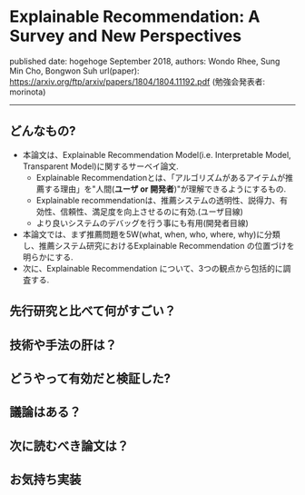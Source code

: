 # Explainable Recommendation: A Survey and New Perspectives

published date: hogehoge September 2018,
authors: Wondo Rhee, Sung Min Cho, Bongwon Suh
url(paper): https://arxiv.org/ftp/arxiv/papers/1804/1804.11192.pdf
(勉強会発表者: morinota)

---

## どんなもの?

- 本論文は、Explainable Recommendation Model(i.e. Interpretable Model, Transparent Model)に関するサーベイ論文.
  - Explainable Recommendationとは、「アルゴリズムがあるアイテムが推薦する理由」を"人間(**ユーザ or 開発者**)"が理解できるようにするもの.
  - Explainable recommendationは、推薦システムの透明性、説得力、有効性、信頼性、満足度を向上させるのに有効.(ユーザ目線)
  - より良いシステムのデバッグを行う事にも有用(開発者目線)
- 本論文では、まず推薦問題を5W(what, when, who, where, why)に分類し、推薦システム研究におけるExplainable Recommendation の位置づけを明らかにする.
- 次に、Explainable Recommendation について、3つの観点から包括的に調査する. 

## 先行研究と比べて何がすごい？

## 技術や手法の肝は？

## どうやって有効だと検証した?

## 議論はある？

## 次に読むべき論文は？

## お気持ち実装
